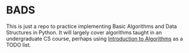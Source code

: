 BADS
====

This is just a repo to practice implementing Basic Algorithms and Data Structures in Python. It will largely cover algorithms taught in an undergraduate CS course, perhaps using [Introduction to Algorithms][1] as a TODO list.

[1]:http://www.amazon.com/Introduction-Algorithms-Thomas-H-Cormen/dp/0262033844
